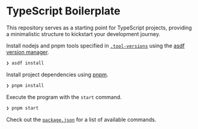 # TypeScript Boilerplate

This repository serves as a starting point for TypeScript projects, providing a
minimalistic structure to kickstart your development journey.

Install nodejs and pnpm tools specified in [`.tool-versions`](./.tool-versions) using the [asdf
version manager](https://asdf-vm.com).

```sh
❯ asdf install
```

Install project dependencies using [pnpm](https://pnpm.io).

```sh
❯ pnpm install
```

Execute the program with the `start` command.

```sh
❯ pnpm start
```

Check out the [`package.json`](./package.json) for a list of available commands.
